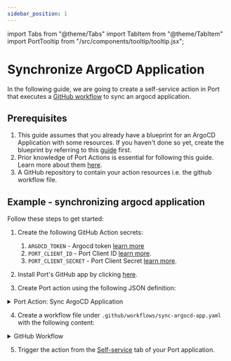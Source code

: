 ```yaml
---
sidebar_position: 1
---
```

import Tabs from "@theme/Tabs"
import TabItem from "@theme/TabItem"
import PortTooltip from "/src/components/tooltip/tooltip.jsx";

# Synchronize ArgoCD Application

In the following guide, we are going to create a self-service action in Port that executes a [GitHub workflow](/create-self-service-experiences/setup-backend/github-workflow/github-workflow.md) to sync an argocd application.


## Prerequisites
1. This guide assumes that you already have a blueprint for an ArgoCD Application with some resources. If you haven't done so yet, create the blueprint by referring to this [guide](/build-your-software-catalog/sync-data-to-catalog/kubernetes/argocd#application) first.
2. Prior knowledge of Port Actions is essential for following this guide. Learn more about them [here](/create-self-service-experiences/setup-ui-for-action/).
3. A GitHub repository to contain your action resources i.e. the github workflow file.


## Example - synchronizing argocd application

Follow these steps to get started:

1. Create the following GitHub Action secrets:
    1. `ARGOCD_TOKEN` - Argocd token [learn more](https://argo-cd.readthedocs.io/en/stable/developer-guide/api-docs/)
    2. `PORT_CLIENT_ID` - Port Client ID [learn more](/build-your-software-catalog/custom-integration/api/#get-api-token).
    3. `PORT_CLIENT_SECRET` - Port Client Secret [learn more](/build-your-software-catalog/custom-integration/api/#get-api-token).

2. Install Port's GitHub app by clicking [here](https://github.com/apps/getport-io/installations/new).

3. Create Port action using the following JSON definition:

<details>
<summary>Port Action: Sync ArgoCD Application </summary>
:::note
Replace the placeholders for GITHUB_ORG_NAME and GITHUB_REPO_NAME in your Port Action to match your GitHub environment.
:::

```json showLineNumbers
[
{
  "identifier": "sync_application",
  "title": "Sync Application",
  "icon": "Argo",
  "userInputs": {
    "properties": {
      "application_name": {
        "title": "Application Name",
        "description": "ArgoCD Application Name",
        "icon": "Argo",
        "type": "string",
        "default": {
          "jqQuery": ".entity.title"
        }
      },
      "application_host": {
        "icon": "Argo",
        "title": "Application Host",
        "description": "ArgoCD Application Host. e.g app.example.com",
        "type": "string"
      }
    },
    "required": [
      "application_host",
      "application_name"
    ],
    "order": [
      "application_host",
      "application_name"
    ]
  },
  "invocationMethod": {
    "type": "GITHUB",
    "org": "<GITHUB_ORG_NAME>",
    "repo": "<GITHUB_REPO_NAME>"
    "workflow": "sync-argocd-app.yaml",
    "omitUserInputs": false,
    "omitPayload": false,
    "reportWorkflowStatus": true
  },
  "trigger": "DAY-2",
  "description": "Sync An ArgoCD Application",
  "requiredApproval": false
}  
]
```
</details>

4. Create a workflow file under `.github/workflows/sync-argocd-app.yaml` with the following content:

<details>
 <summary>GitHub Workflow </summary>

```yml showLineNumbers
name: Sync ArgoCD Application
on:
  workflow_dispatch:
    inputs:
      application_name:
        description: The ArgoCD Application Name. e.g. app.example.com
        required: true
      application_host:
        description: The ArgoCD Application host.
        required: true
        type: string
      port_payload:
        required: true
        description: >-
          Port's payload, including details for who triggered the action and
          general context (blueprint, run id, etc...)

jobs:
  sync-argocd-app:
    runs-on: ubuntu-latest
    steps:
      - name: Log Executing Request to Sync Application
        uses: port-labs/port-github-action@v1
        with:
          clientId: ${{ secrets.PORT_CLIENT_ID }}
          clientSecret: ${{ secrets.PORT_CLIENT_SECRET }}
          baseUrl: https://api.getport.io
          operation: PATCH_RUN
          runId: ${{fromJson(github.event.inputs.port_payload).context.runId}}
          logMessage: "About to make a request to argocd server..."

      - name: Sync ArgoCD Application
        uses: omegion/argocd-actions@v1
        with:
          address: ${{ github.event.inputs.application_host }}
          token: ${{ secrets.ARGOCD_TOKEN }}
          action: sync
          appName: ${{ github.event.inputs.application_name }}

      - name: Log If Request Fails 
        if: failure()
        uses: port-labs/port-github-action@v1
        with:
          clientId: ${{ secrets.PORT_CLIENT_ID }}
          clientSecret: ${{ secrets.PORT_CLIENT_SECRET }}
          baseUrl: https://api.getport.io
          operation: PATCH_RUN
          runId: ${{fromJson(github.event.inputs.port_payload).context.runId}}
          logMessage: "Request to sync argocd application failed ..."
          
      - name: Log Before Requesting for Synced Application
        uses: port-labs/port-github-action@v1
        with:
          clientId: ${{ secrets.PORT_CLIENT_ID }}
          clientSecret: ${{ secrets.PORT_CLIENT_SECRET }}
          baseUrl: https://api.getport.io
          operation: PATCH_RUN
          runId: ${{fromJson(github.event.inputs.port_payload).context.runId}}
          logMessage: "Fetching data of synced application ..."

      - name: Request for Synced Application
        id: synced_application
        uses: fjogeleit/http-request-action@v1
        with:
          url: 'https://${{github.event.inputs.application_host}}/api/v1/applications/${{github.event.inputs.application_name}}'
          method: 'GET'
          customHeaders: '{ "Content-Type": "application/json", "Authorization": "Bearer ${{secrets.ARGOCD_TOKEN}}" }'
              
      - name: Log Before Upserting Entity
        uses: port-labs/port-github-action@v1
        with:
          clientId: ${{ secrets.PORT_CLIENT_ID }}
          clientSecret: ${{ secrets.PORT_CLIENT_SECRET }}
          baseUrl: https://api.getport.io
          operation: PATCH_RUN
          runId: ${{fromJson(github.event.inputs.port_payload).context.runId}}
          logMessage: "Reporting the synced application back to port ..."
    
      - name: UPSERT Entity
        uses: port-labs/port-github-action@v1
        with:
          identifier: "${{ fromJson(steps.synced_application.outputs.response).metadata.uid }}"
          title: "${{ fromJson(steps.synced_application.outputs.response).metadata.name }}"
          blueprint: ${{ fromJson(inputs.port_payload).context.blueprint }}
          properties: |-
            {
              "namespace": "${{ fromJson(steps.synced_application.outputs.response).metadata.namespace }}",
              "gitRepo": "${{ fromJson(steps.synced_application.outputs.response).spec.source.repoURL }}",
              "gitPath": "${{ fromJson(steps.synced_application.outputs.response).spec.source.path }}",
              "destinationServer": "${{ fromJson(steps.synced_application.outputs.response).spec.destination.server }}",
              "syncStatus": "${{ fromJson(steps.synced_application.outputs.response).status.sync.status }}",
              "healthStatus": "${{ fromJson(steps.synced_application.outputs.response).status.health.status }}",
              "createdAt": "${{ fromJson(steps.synced_application.outputs.response).metadata.creationTimestamp}}"
            }
          clientId: ${{ secrets.PORT_CLIENT_ID }}
          clientSecret: ${{ secrets.PORT_CLIENT_SECRET }}
          baseUrl: https://api.getport.io
          operation: UPSERT
          runId: ${{ fromJson(inputs.port_payload).context.runId }}

      - name: Log If Upsetting Entity Fails 
        if: failure()
        uses: port-labs/port-github-action@v1
        with:
          clientId: ${{ secrets.PORT_CLIENT_ID }}
          clientSecret: ${{ secrets.PORT_CLIENT_SECRET }}
          baseUrl: https://api.getport.io
          operation: PATCH_RUN
          runId: ${{fromJson(github.event.inputs.port_payload).context.runId}}
          logMessage: "Failed to upsert synced argocd application to port ..."
          
      - name: Log After Upserting Entity
        uses: port-labs/port-github-action@v1
        with:
          clientId: ${{ secrets.PORT_CLIENT_ID }}
          clientSecret: ${{ secrets.PORT_CLIENT_SECRET }}
          baseUrl: https://api.getport.io
          operation: PATCH_RUN
          runId: ${{fromJson(github.event.inputs.port_payload).context.runId}}
          logMessage: "Entity upserting was successful ✅"
```
</details>

5. Trigger the action from the [Self-service](https://app.getport.io/self-serve) tab of your Port application.